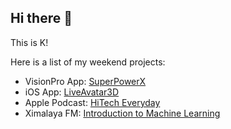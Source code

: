 ## Hi there 👋

This is K!

Here is a list of my weekend projects:
- VisionPro App: [SuperPowerX](https://apps.apple.com/cn/app/superpowerx/id6504263026)
- iOS App: [LiveAvatar3D](https://apps.apple.com/cn/app/liveavatar3d/id1631677707)
- Apple Podcast: [HiTech Everyday](https://itunes.apple.com/cn/podcast/每天懂点黑科技/id1445430696)
- Ximalaya FM: [Introduction to Machine Learning](https://www.ximalaya.com/album/21244930)

<!--
**likw99/likw99** is a ✨ _special_ ✨ repository because its `README.md` (this file) appears on your GitHub profile.

Here are some ideas to get you started:

- 🔭 I’m currently working on ...
- 🌱 I’m currently learning ...
- 👯 I’m looking to collaborate on ...
- 🤔 I’m looking for help with ...
- 💬 Ask me about ...
- 📫 How to reach me: ...
- 😄 Pronouns: ...
- ⚡ Fun fact: ...
-->
